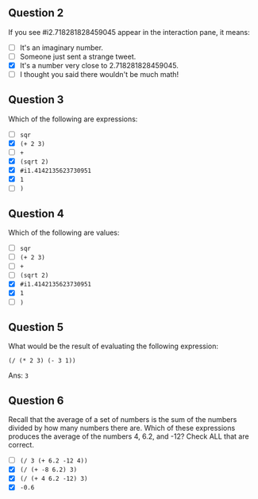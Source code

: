 ## Question 2

If you see #i2.718281828459045 appear in the interaction pane, it means:

- [ ] It's an imaginary number.
- [ ] Someone just sent a strange tweet.
- [x] It's a number very close to 2.718281828459045.
- [ ] I thought you said there wouldn't be much math!

## Question 3

Which of the following are expressions:

- [ ] `sqr`
- [x] `(+ 2 3)`
- [ ] `+`
- [x] `(sqrt 2)`
- [x] `#i1.4142135623730951`
- [x] `1`
- [ ] `)`

## Question 4

Which of the following are values:

- [ ] `sqr`
- [ ] `(+ 2 3)`
- [ ] `+`
- [ ] `(sqrt 2)`
- [x] `#i1.4142135623730951`
- [x] `1`
- [ ] `)`

## Question 5

What would be the result of evaluating the following expression:

```racket
(/ (* 2 3) (- 3 1))
```

Ans: `3`

## Question 6

Recall that the average of a set of numbers is the sum of the numbers divided by how many numbers there are.
Which of these expressions produces the average of the numbers 4, 6.2, and -12? Check ALL that are correct.

- [ ] `(/ 3 (+ 6.2 -12 4))`
- [x] `(/ (+ -8 6.2) 3)`
- [x] `(/ (+ 4 6.2 -12) 3)`
- [x] `-0.6`
